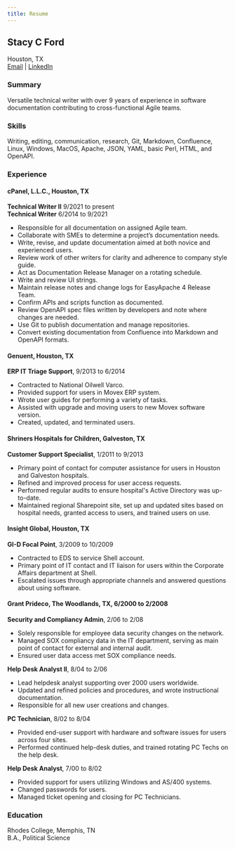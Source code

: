 ```yaml
---
title: Resume
---
```


## Stacy C Ford
Houston, TX<br>
[Email](mailto:sckatz@gmail.com) | [LinkedIn](https://www.linkedin.com/in/stacy-katz-ford-09908a5/)

### Summary

Versatile technical writer with over 9 years of experience in software documentation contributing to cross-functional Agile teams.

### Skills
Writing, editing, communication, research, Git, Markdown, Confluence, Linux, Windows, MacOS, Apache, JSON, YAML, basic Perl, HTML, and OpenAPI. 

### Experience

#### cPanel, L.L.C., Houston, TX
**Technical Writer II** 9/2021 to present<br>
**Technical Writer** 6/2014 to 9/2021

* Responsible for all documentation on assigned Agile team.
* Collaborate with SMEs to determine a project’s documentation needs. 
* Write, revise, and update documentation aimed at both novice and experienced users. 
* Review work of other writers for clarity and adherence to company style guide.
* Act as Documentation Release Manager on a rotating schedule. 
* Write and review UI strings. 
* Maintain release notes and change logs for EasyApache 4 Release Team. 
* Confirm APIs and scripts function as documented.
* Review OpenAPI spec files written by developers and note where changes are needed. 
* Use Git to publish documentation and manage repositories. 
* Convert existing documentation from Confluence into Markdown and OpenAPI formats.

#### Genuent, Houston, TX
**ERP IT Triage Support**, 9/2013 to 6/2014
* Contracted to National Oilwell Varco.
* Provided support for users in Movex ERP system.
* Wrote user guides for performing a variety of tasks.
* Assisted with upgrade and moving users to new Movex software version.
* Created, updated, and terminated users.

#### Shriners Hospitals for Children, Galveston, TX
**Customer Support Specialist**, 1/2011 to 9/2013
* Primary point of contact for computer assistance for users in Houston and Galveston hospitals.
* Refined and improved process for user access requests.
* Performed regular audits to ensure hospital's Active Directory was up-to-date.
* Maintained regional Sharepoint site, set up and updated sites based on hospital needs, granted access to users, and trained users on use.

#### Insight Global, Houston, TX
**GI-D Focal Point**, 3/2009 to 10/2009
* Contracted to EDS to service Shell account. 
* Primary point of IT contact and IT liaison for users within the Corporate Affairs department at Shell. 
* Escalated issues through appropriate channels and answered questions about using software. 

#### Grant Prideco, The Woodlands, TX, 6/2000 to 2/2008
**Security and Compliancy Admin**, 2/06 to 2/08
* Solely responsible for employee data security changes on the network.
* Managed SOX compliancy data in the IT department, serving as main point of contact for external and internal audit.
* Ensured user data access met SOX compliance needs. 

**Help Desk Analyst II**, 8/04 to 2/06
* Lead helpdesk analyst supporting over 2000 users worldwide. 
* Updated and refined policies and procedures, and wrote instructional documentation. 
* Responsible for all new user creations and changes.

**PC Technician**, 8/02 to 8/04
* Provided end-user support with hardware and software issues for users across four sites. 
* Performed continued help-desk duties, and trained rotating PC Techs on the help desk. 

**Help Desk Analyst**, 7/00 to 8/02
* Provided support for users utilizing Windows and AS/400 systems.
* Changed passwords for users. 
* Managed ticket opening and closing for PC Technicians.


### Education
Rhodes College, Memphis, TN<br>
B.A., Political Science







